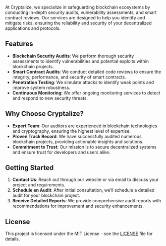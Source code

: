 At Cryptalize, we specialize in safeguarding blockchain ecosystems by conducting in-depth security audits, vulnerability assessments, and smart contract reviews. Our services are designed to help you identify and mitigate risks, ensuring the reliability and security of your decentralized applications and protocols.

## Features

- **Blockchain Security Audits**: We perform thorough security assessments to identify vulnerabilities and potential exploits within blockchain projects.
- **Smart Contract Audits**: We conduct detailed code reviews to ensure the integrity, performance, and security of smart contracts.
- **Penetration Testing**: We simulate attacks to identify weak points and improve system robustness.
- **Continuous Monitoring**: We offer ongoing monitoring services to detect and respond to new security threats.

## Why Choose Cryptalize?

- **Expert Team**: Our auditors are experienced in blockchain technologies and cryptography, ensuring the highest level of expertise.
- **Proven Track Record**: We have successfully audited numerous blockchain projects, providing actionable insights and solutions.
- **Commitment to Trust**: Our mission is to secure decentralized systems and ensure trust for developers and users alike.

## Getting Started

1. **Contact Us**: Reach out through our website or via email to discuss your project and requirements.
2. **Schedule an Audit**: After initial consultation, we’ll schedule a detailed audit for your blockchain project.
3. **Receive Detailed Reports**: We provide comprehensive audit reports with recommendations for improvement and security enhancements.

## License

This project is licensed under the MIT License - see the [LICENSE](LICENSE) file for details.
